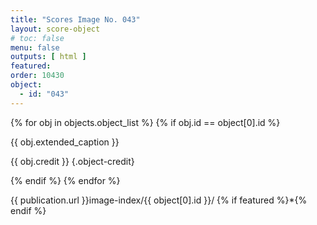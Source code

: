 ```yaml
---
title: "Scores Image No. 043"
layout: score-object
# toc: false
menu: false
outputs: [ html ]
featured: 
order: 10430
object:
  - id: "043"
---
```


{% for obj in objects.object_list %}
{% if obj.id == object[0].id %}

{{ obj.extended_caption }}

{{ obj.credit }} {.object-credit}

{% endif %}
{% endfor %}

<div class="object-credit object-url is-print-only">

{{ publication.url }}image-index/{{ object[0].id }}/ {% if featured %}*{% endif %}

</div>
